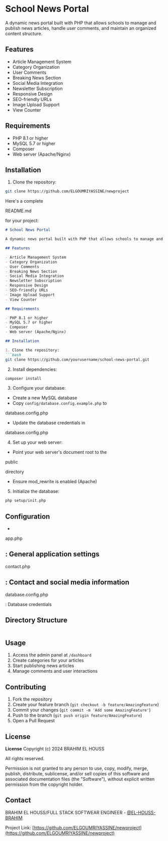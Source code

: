 # School News Portal

A dynamic news portal built with PHP that allows schools to manage and publish news articles, handle user comments, and maintain an organized content structure.

## Features

- Article Management System
- Category Organization
- User Comments
- Breaking News Section
- Social Media Integration
- Newsletter Subscription
- Responsive Design
- SEO-friendly URLs
- Image Upload Support
- View Counter

## Requirements

- PHP 8.1 or higher
- MySQL 5.7 or higher
- Composer
- Web server (Apache/Nginx)

## Installation

1. Clone the repository:
```bash
git clone https://github.com/ELGOUMRIYASSINE/newproject
```

Here's a complete 

README.md

 for your project:

```markdown
# School News Portal

A dynamic news portal built with PHP that allows schools to manage and publish news articles, handle user comments, and maintain an organized content structure.

## Features

- Article Management System
- Category Organization
- User Comments
- Breaking News Section
- Social Media Integration
- Newsletter Subscription
- Responsive Design
- SEO-friendly URLs
- Image Upload Support
- View Counter

## Requirements

- PHP 8.1 or higher
- MySQL 5.7 or higher
- Composer
- Web server (Apache/Nginx)

## Installation

1. Clone the repository:
```bash
git clone https://github.com/yourusername/school-news-portal.git
```

2. Install dependencies:
```bash
composer install
```

3. Configure your database:
- Create a new MySQL database
- Copy `config/database.config.example.php` to 

database.config.php


- Update the database credentials in 

database.config.php



4. Set up your web server:
- Point your web server's document root to the 

public

 directory
- Ensure mod_rewrite is enabled (Apache)

5. Initialize the database:
```bash
php setup/init.php
```

## Configuration

- 

app.php

: General application settings
- 

contact.php

: Contact and social media information
- 

database.config.php

: Database credentials

## Directory Structure

```

```

## Usage

1. Access the admin panel at `/dashboard`
2. Create categories for your articles
3. Start publishing news articles
4. Manage comments and user interactions

## Contributing

1. Fork the repository
2. Create your feature branch (`git checkout -b feature/AmazingFeature`)
3. Commit your changes (`git commit -m 'Add some AmazingFeature'`)
4. Push to the branch (`git push origin feature/AmazingFeature`)
5. Open a Pull Request

## License

**License**
Copyright (c) 2024 BRAHIM EL HOUSS

All rights reserved.

Permission is not granted to any person to use, copy, modify, merge, publish, distribute, sublicense, and/or sell copies of this software and associated documentation files (the "Software"), without explicit written permission from the copyright holder.

## Contact

BRAHIM EL HOUSS/FULL STACK SOFTWEAR ENGINEER - [@EL-HOUSS-BRAHIM](https://github.com/EL-HOUSS-BRAHIM/)

Project Link: [https://github.com/ELGOUMRIYASSINE/newproject](https://github.com/ELGOUMRIYASSINE/newproject)
```